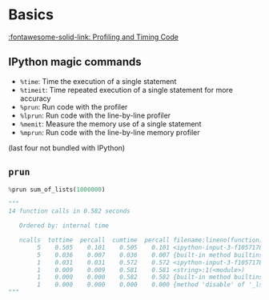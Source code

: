 # Basics

[:fontawesome-solid-link: Profiling and Timing Code](https://jakevdp.github.io/PythonDataScienceHandbook/01.07-timing-and-profiling.html)

## IPython magic commands

- `%time`: Time the execution of a single statement
- `%timeit`: Time repeated execution of a single statement for more accuracy
- `%prun`: Run code with the profiler
- `%lprun`: Run code with the line-by-line profiler
- `%memit`: Measure the memory use of a single statement
- `%mprun`: Run code with the line-by-line memory profiler

(last four not bundled with IPython)

## `prun`

```python
%prun sum_of_lists(1000000)

"""
14 function calls in 0.582 seconds

   Ordered by: internal time

   ncalls  tottime  percall  cumtime  percall filename:lineno(function)
        5    0.505    0.101    0.505    0.101 <ipython-input-3-f105717832a2>:4(<listcomp>)
        5    0.036    0.007    0.036    0.007 {built-in method builtins.sum}
        1    0.031    0.031    0.572    0.572 <ipython-input-3-f105717832a2>:1(sum_of_lists)
        1    0.009    0.009    0.581    0.581 <string>:1(<module>)
        1    0.000    0.000    0.582    0.582 {built-in method builtins.exec}
        1    0.000    0.000    0.000    0.000 {method 'disable' of '_lsprof.Profiler' objects}
"""
```
